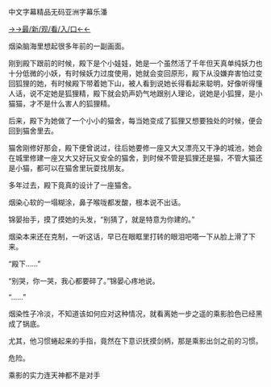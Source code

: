 中文字幕精品无码亚洲字幕乐潘


<a href="https://m8k3.cc">→→最/新/观/看/入/口←←</a>


烟染脑海里想起很多年前的一副画面。

刚到殿下跟前的时候，殿下是个小娃娃，她是一个虽然活了千年但天真单纯妖力也十分低微的小妖，有时候妖力过度使用，她就会变回原形，殿下从没嫌弃害怕过变回狐狸的她，有时候殿下带着她下山，被人看到说她长得看起来聪明，好像听得懂人话，说不定她是狐狸精，殿下就会奶声奶气地跟别人理论，说她是小狐狸，是小猫猫，才不是什么害人的狐狸精。

后来，殿下为她做了一个小小的猫舍，每当她变成了狐狸又想要独处的时候，便会回到猫舍里去。

猫舍刚修好那会，殿下便曾说过，往后她要修一座又大又漂亮又干净的城池，她会在城里修建一座又大又好玩又安全的猫舍，到时候不管是狐狸还是猫，不管大猫还是小猫，都可以在猫舍里玩耍找朋友。

多年过去，殿下竟真的设计了一座猫舍。

烟染心软的一塌糊涂，鼻子喉咙都发酸，根本说不出话。

锦晏抬手，摸了摸她的头发，“别猜了，就是特意为你建的。”

烟染本来还在克制，一听这话，早已在眼眶里打转的眼泪吧嗒一下从脸上滑了下来。

“殿下……”

“别哭，你一哭，我心都要碎了。”锦晏心疼地说。

“……”

烟染性子冷淡，不知道该如何应对这种情况，就看离她一步之遥的乘影脸色已经黑成了锅底。

尤其，他习惯蜷起来的手指，竟然在下意识抚摸剑柄，那是乘影出剑之前的习惯。

危险。

乘影的实力连天神都不是对手
